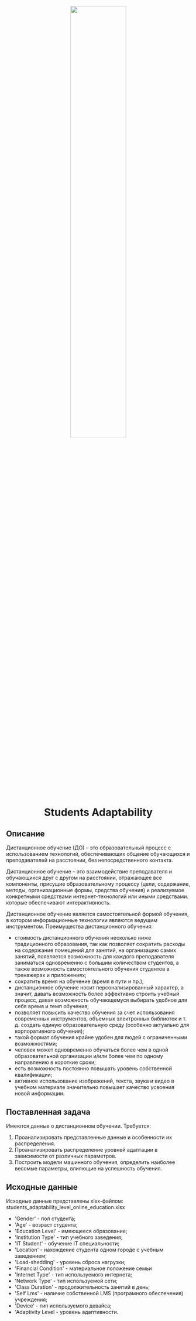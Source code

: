 <h2 align="center">
<img src="https://telecom4good.org/wp-content/uploads/2019/04/AdobeStock_233066089-Converted-3-768x427.png" width="55%" >  

<h1 align="center">Students Adaptability</h1>

## Описание
Дистанционное обучение (ДО) – это образовательный процесс с использованием технологий, обеспечивающих общение обучающихся и преподавателей на расстоянии, без непосредственного контакта.

Дистанционное обучение – это взаимодействие преподавателя и обучающихся друг с другом на расстоянии, отражающее все компоненты, присущие образовательному процессу (цели, содержание, методы, организационные формы, средства обучения) и реализуемое конкретными средствами интернет-технологий или иными средствами. которые обеспечивают интерактивность.

Дистанционное обучение является самостоятельной формой обучения, в котором информационные технологии являются ведущим инструментом. 
Преимущества дистанционного обучения:

*   стоимость дистанционного обучения несколько ниже традиционного образования, так как позволяет сократить расходы на содержание помещений для занятий, на организацию самих занятий, появляется возможность для каждого преподавателя заниматься одновременно с большим количеством студентов, а также возможность самостоятельного обучения студентов в тренажерах и приложениях;
*   сократить время на обучение (время в пути и пр.);
*   дистанционное обучение носит персонализированный характер, а значит, давать возможность более эффективно строить учебный процесс, давая возможность обучающемуся выбирать удобное для себя время и темп обучения;
*   позволяет повысить качество обучения за счет использования современных инструментов, объемных электронных библиотек и т. д. создать единую образовательную среду (особенно актуально для корпоративного обучения);
*   такой формат обучения крайне удобен для людей с ограниченными возможностями; 
*   человек может одновременно обучаться более чем в одной образовательной организации и/или более чем по одному направлению в короткие сроки;
*   есть возможность постоянно повышать уровень собственной квалификации;
*   активное использование изображений, текста, звука и видео в учебном материале значительно повышает качество усвоения новой информации.
 
## Поставленная задача
Имеются данные о дистанционном обучении.
Требуется:
1) Проанализировать представленные данные и особенности их распределения.
2)	Проанализировать распределение уровней адаптации в зависимости от различных параметров.
3)	Построить модели машинного обучения, определить наиболее весомые параметры, влияющие на успешность обучения.


## Исходные данные
 Исходные данные представлены xlsx-файлом: students_adaptability_level_online_education.xlsx
 
*  'Gender' - пол студента;
*  'Age' - возраст студента;
*  'Education Level' - имеющееся образование; 
*  'Institution Type' - тип учебного заведения;
*  'IT Student' - обучение IT специальности;
*  'Location' - нахождение студента одном городе с учебным заведением;
*  'Load-shedding' - уровень сброса нагрузки;
*  'Financial Condition' - материальное положение семьи
*  'Internet Type' - тип используемого интернета;
*  'Network Type' - тип используемой сети;
*  'Class Duration' - продолжительность занятий в день;
*  'Self Lms' - наличие собственной LMS (програмного обеспечения) учреждения;
*  'Device' - тип используемого девайса;
*  'Adaptivity Level - уровень адаптивности.




